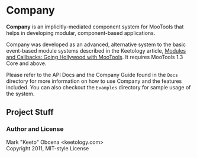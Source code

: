 Company
=======

**Company** is an implicitly-mediated component system for MooTools that helps in developing modular, component-based applications.

Company was developed as an advanced, alternative system to the basic event-based module systems described in the Keetology article, [Modules and Callbacks: Going Hollywood with MooTools][modules_and_callbacks]. It requires MooTools 1.3 Core and above.

Please refer to the API Docs and the Company Guide found in the `Docs` directory for more information on how to use Company and the features included. You can also checkout the `Examples` directory for sample usage of the system.


Project Stuff
-------------

### Author and License

Mark "Keeto" Obcena <keetology.com>  
Copyright 2011, MIT-style License


[modules_and_callbacks]: http://keetology.com/blog/2010/10/01/modules-and-callbacks-going-hollywood-with-mootools

